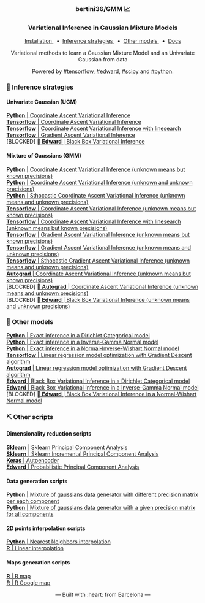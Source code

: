<h3 align="center">
    bertini36/GMM 📈
</h3>
<h3 align="center">
    Variational Inference in Gaussian Mixture Models
</h3>
<p align="center">
  <a href="https://github.com/bertini36/GMM/blob/master/setup/provision.sh" target="_blank">
    Installation
  </a>&nbsp;&nbsp;•&nbsp;
  <a href="https://github.com/bertini36/GMM/blob/master/inference/" target="_blank">
    Inference strategies
  </a>&nbsp;&nbsp;•&nbsp;
  <a href="https://github.com/bertini36/GMM/blob/master/models/" target="_blank">
    Other models
  </a>&nbsp;&nbsp;•&nbsp;
  <a href="https://github.com/bertini36/GMM/blob/master/docs/doc.pdf" target="_blank">
    Docs
  </a>
</p>
<p align="center">
Variational methods to learn a Gaussian Mixture Model and an Univariate Gaussian from data
</p>
<p align="center">
Powered by <a href="https://github.com/tensorflow/tensorflow" target="_blank">#tensorflow</a>,
<a href="https://github.com/blei-lab/edward" target="_blank">#edward</a>,
 <a href="https://github.com/scipy/scipy" target="_blank">#scipy</a> and
 <a href="https://www.python.org/" target="_blank">#python</a>.
</p>

### 🎯 Inference strategies

#### Univariate Gaussian (UGM)
<a href="https://github.com/bertini36/GMM/blob/master/inference/python/ugm_cavi.py" target="_blank">
    <strong>Python</strong> | Coordinate Ascent Variational Inference
</a><br>
<a href="https://github.com/bertini36/GMM/blob/master/inference/tensorflow/ugm_cavi.py" target="_blank">
    <strong>Tensorflow</strong> | Coordinate Ascent Variational Inference 
</a><br>
<a href="https://github.com/bertini36/GMM/blob/master/inference/tensorflow/ugm_cavi_linesearch.py" target="_blank">
    <strong>Tensorflow</strong> | Coordinate Ascent Variational Inference with linesearch
</a><br>
<a href="https://github.com/bertini36/GMM/blob/master/inference/tensorflow/ugm_gavi.py" target="_blank">
    <strong>Tensorflow</strong> | Gradient Ascent Variational Inference
</a><br>
[BLOCKED] 🚧<a href="https://github.com/bertini36/GMM/blob/master/inference/edward/ugm_bbvi.py" target="_blank">
    <strong>Edward</strong> | Black Box Variational Inference
</a>

 
#### Mixture of Gaussians (GMM)
<a href="https://github.com/bertini36/GMM/blob/master/inference/python/gmm_means_cavi.py" target="_blank">
    <strong>Python</strong> | Coordinate Ascent Variational Inference (unknown means but known precisions)
</a><br>
<a href="https://github.com/bertini36/GMM/blob/master/inference/python/gmm_cavi.py" target="_blank">
    <strong>Python</strong> | Coordinate Ascent Variational Inference (unknown and unknown precisions)
</a><br>
<a href="https://github.com/bertini36/GMM/blob/master/inference/python/gmm_scavi.py" target="_blank">
    <strong>Python</strong> | Sthocastic Coordinate Ascent Variational Inference (unknown means and unknown precisions)
</a><br>
<a href="https://github.com/bertini36/GMM/blob/master/inference/tensorflow/gmm_means_cavi.py" target="_blank">
    <strong>Tensorflow</strong> | Coordinate Ascent Variational Inference (unknown means but known precisions)
</a><br>
<a href="https://github.com/bertini36/GMM/blob/master/inference/tensorflow/gmm_means_cavi_linesearch.py" target="_blank">
    <strong>Tensorflow</strong> | Coordinate Ascent Variational Inference with linesearch (unknown means but known precisions)
</a><br>
<a href="https://github.com/bertini36/GMM/blob/master/inference/tensorflow/gmm_means_gavi.py" target="_blank">
    <strong>Tensorflow</strong> | Gradient Ascent Variational Inference (unknown means but known precisions)
</a><br>
<a href="https://github.com/bertini36/GMM/blob/master/inference/tensorflow/gmm_gavi.py" target="_blank">
    <strong>Tensorflow</strong> | Gradient Ascent Variational Inference (unknown means and unknown precisions)
</a><br>
<a href="https://github.com/bertini36/GMM/blob/master/inference/tensorflow/gmm_sgavi.py" target="_blank">
    <strong>Tensorflow</strong> | Sthocastic Gradient Ascent Variational Inference (unknown means and unknown precisions)
</a><br>
<a href="https://github.com/bertini36/GMM/blob/master/inference/autograd/gmm_means_cavi.py" target="_blank">
    <strong>Autograd</strong> | Coordinate Ascent Variational Inference (unknown means but known precisions)
</a><br>
[BLOCKED] 🚧<a href="https://github.com/bertini36/GMM/blob/master/inference/autograd/gmm_means.py" target="_blank">
    <strong>Autograd</strong> | Coordinate Ascent Variational Inference (unknown means and unknown precisions)
</a><br>
[BLOCKED] 🚧<a href="https://github.com/bertini36/GMM/blob/master/inference/edward/gmm_bbvi.py" target="_blank">
    <strong>Edward</strong> |  Black Box Variational Inference (unknown means and unknown precisions)
</a>

### 🕺 Other models

<a href="https://github.com/bertini36/GMM/blob/master/models/dirichlet_categorical.py" target="_blank">
    <strong>Python</strong> | Exact inference in a Dirichlet Categorical model
</a><br>
<a href="https://github.com/bertini36/GMM/blob/master/models/invgamma_normal.py" target="_blank">
    <strong>Python</strong> | Exact inference in a Inverse-Gamma Normal model
</a><br>
<a href="https://github.com/bertini36/GMM/blob/master/models/NIW_normal.py" target="_blank">
    <strong>Python</strong> | Exact inference in a Normal-Inverse-Wishart Normal model
</a><br>
<a href="https://github.com/bertini36/GMM/blob/master/models/linear_regression_tf.py" target="_blank">
    <strong>Tensorflow</strong> | Linear regression model optimization with Gradient Descent algorithm
</a><br>
<a href="https://github.com/bertini36/GMM/blob/master/models/linear_regression_ag.py" target="_blank">
    <strong>Autograd</strong> | Linear regression model optimization with Gradient Descent algorithm
</a><br>
<a href="https://github.com/bertini36/GMM/blob/master/models/dirichlet_categorical_edward.py" target="_blank">
    <strong>Edward</strong> | Black Box Variational Inference in a Dirichlet Categorical model
</a><br>
<a href="https://github.com/bertini36/GMM/blob/master/models/invgamma_normal_edward.py" target="_blank">
    <strong>Edward</strong> | Black Box Variational Inference in a Inverse-Gamma Normal model
</a><br>
[BLOCKED] 🚧<a href="https://github.com/bertini36/GMM/blob/master/models/NW_normal_edward.py" target="_blank">
    <strong>Edward</strong> | Black Box Variational Inference in a Normal-Wishart Normal model
</a>
 
### ⛏️ Other scripts

#### Dimensionality reduction scripts
<a href="https://github.com/bertini36/GMM/blob/master/preprocessing/dimReduction/pca.py" target="_blank">
    <strong>Sklearn</strong> | Sklearn Principal Component Analysis
</a><br>
<a href="https://github.com/bertini36/GMM/blob/master/preprocessing/dimReduction/ipca.p" target="_blank">
    <strong>Sklearn</strong> | Sklearn Incremental Principal Component Analysis
</a><br>
<a href="https://github.com/bertini36/GMM/blob/master/preprocessing/dimReduction/ae.p" target="_blank">
    <strong>Keras</strong> | Autoencoder
</a><br>
<a href="https://github.com/bertini36/GMM/blob/master/preprocessing/dimReduction/ppca.p" target="_blank">
    <strong>Edward</strong> | Probabilistic Principal Component Analysis
</a>

#### Data generation scripts
<a href="https://github.com/bertini36/GMM/blob/master/data/synthetic/synthetic_data_generator_means.py" target="_blank">
    <strong>Python</strong> | Mixture of gaussians data generator with different precision matrix per each component
</a><br>
<a href="https://github.com/bertini36/GMM/blob/master/data/synthetic/synthetic_data_generator.py" target="_blank">
    <strong>Python</strong> | Mixture of gaussians data generator with a given precision matrix for all components
</a>
 
#### 2D points interpolation scripts
<a href="https://github.com/bertini36/GMM/blob/master/preprocessing/interpolation/nn_interpolation.py" target="_blank">
    <strong>Python</strong> | Nearest Neighbors interpolation
</a><br>
<a href="https://github.com/bertini36/GMM/blob/master/preprocessing/interpolation/linear_interpolation.R" target="_blank">
    <strong>R</strong> | Linear interpolation
</a><br>

#### Maps generation scripts
<a href="https://github.com/bertini36/GMM/blob/master/preprocessing/maps/map.R" target="_blank">
    <strong>R</strong> | R map
</a><br>
<a href="https://github.com/bertini36/GMM/blob/master/preprocessing/maps/gmap.R" target="_blank">
    <strong>R</strong> | R Google map
</a><br>

<p align="center">&mdash; Built with :heart: from Barcelona &mdash;</p>